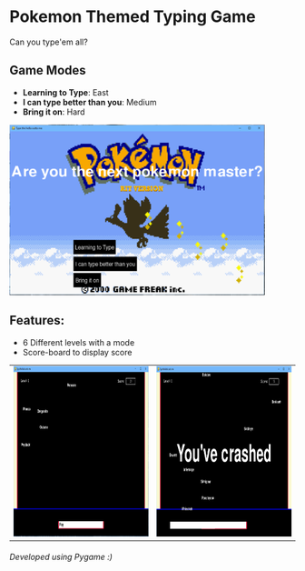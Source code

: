 # Pokemon Themed Typing Game

Can you type'em all?

## Game Modes
- **Learning to Type**: East
- **I can type better than you**: Medium
- **Bring it on**: Hard
<img src="https://github.com/art4829/SpeedType/blob/master/screenshots/Menu.PNG" width="450" height="300">

## Features:
- 6 Different levels with a mode
- Score-board to display score
<p>

</p>
<table>
  <tbody>
    <tr>
      <td>
        <img src="https://github.com/art4829/SpeedType/blob/master/screenshots/Gameplay.PNG" width="450" height="300">
      </td>
      <td>
        <img src="https://github.com/art4829/SpeedType/blob/master/screenshots/Crashed.PNG" width="450" height="300">
      </td>
    </tr>
  </tbody>
</table>

###### Developed using Pygame :)
